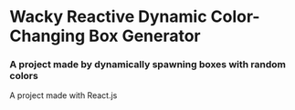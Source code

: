 # Wacky Reactive Dynamic Color-Changing Box Generator
### A project made by dynamically spawning boxes with random colors
A project made with React.js
